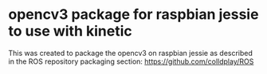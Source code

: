 # opencv3 package for raspbian jessie to use with kinetic 
This was created to package the opencv3 on raspbian jessie as described in the ROS repository packaging section:
https://github.com/colldplay/ROS
